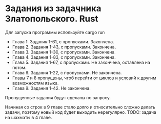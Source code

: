 # Задания из задачника Златопольского. Rust

Для запуска программы используйте cargo run

* Глава 1. Задания 1-61, с пропусками. Закончена.
* Глава 2. Задания 1-43, с пропусками. Закончена.
* Глава 3. Задания 1-30, с пропусками. Закончена.
* Глава 4. Задания 1-83, с пропусками. Закончена.
* Глава 5. Задания 1-67, с пропусками. Не закончена, оставлена на потом.
* Глава 6. Задания 1-22, с пропусками. Не закончена.
* Главы 7 и 8 пропущены, чтоб перейти от циклов и условий к другим возможностям языка.
* Глава 9. Задания 1-42. Не закончена.

Пропущенные задания будут сделаны по запросу.

Начиная со строк в 9 главе стало долго и относительно сложно делать задачи, поэтому новый код будет выходить нерегулярно.
TODO: задача на шахматы в 4 главе.

